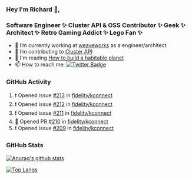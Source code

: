 ### Hey I'm Richard 👋, 

<h3 align="left">Software Engineer ✨ Cluster API & OSS Contributor ✨ Geek ✨ Architect ✨ Retro Gaming Addict ✨ Lego Fan ✨</h3>

- 🔭 I’m currently working at [weaveworks](https://github.com/weaveworks) as a engineer/architect
- 👯 I’m contributing to [Cluster API](https://github.com/kubernetes-sigs/cluster-api-provider-aws/pulls?q=is%3Aissue+is%3Apr+author%3Arichardcase+)
- 💬 I'm reading [How to build a habitable planet](https://www.amazon.co.uk/How-Build-Habitable-Planet-Humankind/dp/0691140065)
- 📫 How to reach me: [![Twitter Badge](https://img.shields.io/badge/-@fruit_case-00acee?style=flat&logo=Twitter&logoColor=white)](https://twitter.com/intent/follow?screen_name=fruit_case "Follow on Twitter")

### GitHub Activity 

<!--START_SECTION:activity-->
1. ❗️ Opened issue [#213](https://github.com/fidelity/kconnect/issues/213) in [fidelity/kconnect](https://github.com/fidelity/kconnect)
2. ❗️ Opened issue [#212](https://github.com/fidelity/kconnect/issues/212) in [fidelity/kconnect](https://github.com/fidelity/kconnect)
3. ❗️ Opened issue [#211](https://github.com/fidelity/kconnect/issues/211) in [fidelity/kconnect](https://github.com/fidelity/kconnect)
4. 💪 Opened PR [#210](https://github.com/fidelity/kconnect/pull/210) in [fidelity/kconnect](https://github.com/fidelity/kconnect)
5. ❗️ Opened issue [#209](https://github.com/fidelity/kconnect/issues/209) in [fidelity/kconnect](https://github.com/fidelity/kconnect)
<!--END_SECTION:activity-->

### GitHub Stats

[![Anurag's github stats](https://github-readme-stats.vercel.app/api?username=richardcase&count_private=true&show_icons=true)](https://github.com/anuraghazra/github-readme-stats)

[![Top Langs](https://github-readme-stats.vercel.app/api/top-langs/?username=richardcase&hide=html&layout=compact)](https://github.com/anuraghazra/github-readme-stats)
